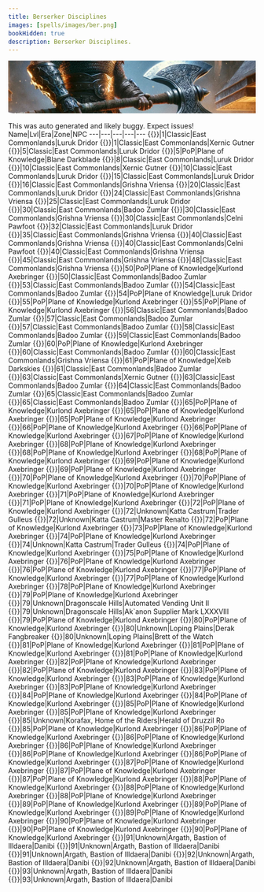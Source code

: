 ```yaml
---
title: Berserker Disciplines
images: [spells/images/ber.png]
bookHidden: true
description: Berserker Disciplines.
---
```

![Berserker Disciplines](images/ber-banner.png)

This was auto generated and likely buggy. Expect issues!
Name|Lvl|Era|Zone|NPC
---|---|---|---|---
{{<spell id="4937" name="Corroded Axe">}}|1|Classic|East Commonlands|Luruk Dridor
{{<spell id="5225" name="Throw Stone">}}|1|Classic|East Commonlands|Xernic Gutner
{{<spell id="4938" name="Blunt Axe">}}|5|Classic|East Commonlands|Luruk Dridor
{{<spell id="25060" name="Elbow Strike">}}|5|PoP|Plane of Knowledge|Blane Darkblade
{{<spell id="4928" name="Leg Strike">}}|8|Classic|East Commonlands|Luruk Dridor
{{<spell id="4721" name="Focused Will Discipline">}}|10|Classic|East Commonlands|Xernic Gutner
{{<spell id="4939" name="Steel Axe">}}|10|Classic|East Commonlands|Luruk Dridor
{{<spell id="4940" name="Bearded Axe">}}|15|Classic|East Commonlands|Luruk Dridor
{{<spell id="4931" name="Head Strike">}}|16|Classic|East Commonlands|Grishna Vriensa
{{<spell id="4941" name="Mithril Axe">}}|20|Classic|East Commonlands|Luruk Dridor
{{<spell id="4934" name="Divertive Strike">}}|24|Classic|East Commonlands|Grishna Vriensa
{{<spell id="4942" name="Balanced War Axe">}}|25|Classic|East Commonlands|Luruk Dridor
{{<spell id="5027" name="Battle Cry">}}|30|Classic|East Commonlands|Badoo Zumlar
{{<spell id="4943" name="Bonesplicer Axe">}}|30|Classic|East Commonlands|Grishna Vriensa
{{<spell id="4585" name="Resistant Discipline">}}|30|Classic|East Commonlands|Celni Pawfoot
{{<spell id="4929" name="Leg Cut">}}|32|Classic|East Commonlands|Luruk Dridor
{{<spell id="4944" name="Fleshtear Axe">}}|35|Classic|East Commonlands|Grishna Vriensa
{{<spell id="4945" name="Cold Steel Cleaving Axe">}}|40|Classic|East Commonlands|Grishna Vriensa
{{<spell id="4587" name="Fearless Discipline">}}|40|Classic|East Commonlands|Celni Pawfoot
{{<spell id="4932" name="Head Pummel">}}|40|Classic|East Commonlands|Grishna Vriensa
{{<spell id="4946" name="Mithril Bloodaxe">}}|45|Classic|East Commonlands|Grishna Vriensa
{{<spell id="4935" name="Distracting Strike">}}|48|Classic|East Commonlands|Grishna Vriensa
{{<spell id="4947" name="Rage Axe">}}|50|PoP|Plane of Knowledge|Kurlond Axebringer
{{<spell id="5028" name="War Cry">}}|50|Classic|East Commonlands|Badoo Zumlar
{{<spell id="5039" name="Inspired Anger Discipline">}}|53|Classic|East Commonlands|Badoo Zumlar
{{<spell id="5037" name="Cleaving Rage Discipline">}}|54|Classic|East Commonlands|Badoo Zumlar
{{<spell id="4930" name="Leg Slice">}}|54|PoP|Plane of Knowledge|Luruk Dridor
{{<spell id="8924" name="Aura of Rage">}}|55|PoP|Plane of Knowledge|Kurlond Axebringer
{{<spell id="4948" name="Bloodseeker's Axe">}}|55|PoP|Plane of Knowledge|Kurlond Axebringer
{{<spell id="5040" name="Reckless Discipline">}}|56|Classic|East Commonlands|Badoo Zumlar
{{<spell id="5029" name="Battle Cry of Dravel">}}|57|Classic|East Commonlands|Badoo Zumlar
{{<spell id="5035" name="Focused Fury Discipline">}}|57|Classic|East Commonlands|Badoo Zumlar
{{<spell id="5041" name="Blind Rage Discipline">}}|58|Classic|East Commonlands|Badoo Zumlar
{{<spell id="5038" name="Battle Focus Discipline">}}|59|Classic|East Commonlands|Badoo Zumlar
{{<spell id="4949" name="Battlerage Axe">}}|60|PoP|Plane of Knowledge|Kurlond Axebringer
{{<spell id="5034" name="Burning Rage Discipline">}}|60|Classic|East Commonlands|Badoo Zumlar
{{<spell id="4933" name="Head Crush">}}|60|Classic|East Commonlands|Grishna Vriensa
{{<spell id="6754" name="Rage Volley">}}|61|PoP|Plane of Knowledge|Xeib Darkskies
{{<spell id="5044" name="Sprint Discipline">}}|61|Classic|East Commonlands|Badoo Zumlar
{{<spell id="4687" name="Healing Will Discipline">}}|63|Classic|East Commonlands|Xernic Gutner
{{<spell id="5042" name="Indomitable Discipline">}}|63|Classic|East Commonlands|Badoo Zumlar
{{<spell id="5030" name="War Cry of Dravel">}}|64|Classic|East Commonlands|Badoo Zumlar
{{<spell id="5031" name="Battle Cry of the Mastruq">}}|65|Classic|East Commonlands|Badoo Zumlar
{{<spell id="5043" name="Cleaving Anger Discipline">}}|65|Classic|East Commonlands|Badoo Zumlar
{{<spell id="4936" name="Confusing Strike">}}|65|PoP|Plane of Knowledge|Kurlond Axebringer
{{<spell id="4950" name="Deathfury Axe">}}|65|PoP|Plane of Knowledge|Kurlond Axebringer
{{<spell id="5107" name="Tainted Axe of Hatred">}}|65|PoP|Plane of Knowledge|Kurlond Axebringer
{{<spell id="6172" name="Axe of the Destroyer">}}|66|PoP|Plane of Knowledge|Kurlond Axebringer
{{<spell id="6200" name="Unpredictable Rage Discipline">}}|66|PoP|Plane of Knowledge|Kurlond Axebringer
{{<spell id="6169" name="Crippling Strike">}}|67|PoP|Plane of Knowledge|Kurlond Axebringer
{{<spell id="8003" name="Cry Havoc">}}|68|PoP|Plane of Knowledge|Kurlond Axebringer
{{<spell id="6170" name="Mind Strike">}}|68|PoP|Plane of Knowledge|Kurlond Axebringer
{{<spell id="6201" name="Unflinching Will Discipline">}}|68|PoP|Plane of Knowledge|Kurlond Axebringer
{{<spell id="6171" name="Baffling Strike">}}|69|PoP|Plane of Knowledge|Kurlond Axebringer
{{<spell id="6729" name="Destroyer's Volley">}}|69|PoP|Plane of Knowledge|Kurlond Axebringer
{{<spell id="8477" name="Bloodlust Aura">}}|70|PoP|Plane of Knowledge|Kurlond Axebringer
{{<spell id="8476" name="Bloodthirst">}}|70|PoP|Plane of Knowledge|Kurlond Axebringer
{{<spell id="6199" name="Vengeful Flurry Discipline">}}|70|PoP|Plane of Knowledge|Kurlond Axebringer
{{<spell id="10907" name="Axe of the Annihilator">}}|71|PoP|Plane of Knowledge|Kurlond Axebringer
{{<spell id="10908" name="Tendon Cleave">}}|71|PoP|Plane of Knowledge|Kurlond Axebringer
{{<spell id="11913" name="Second Wind">}}|72|PoP|Plane of Knowledge|Kurlond Axebringer
{{<spell id="11914" name="Second Wind Rk. II">}}|72|Unknown|Katta Castrum|Trader Gulleus
{{<spell id="11915" name="Second Wind Rk. III">}}|72|Unknown|Katta Castrum|Master Renalto
{{<spell id="10914" name="Unsettling Scream">}}|72|PoP|Plane of Knowledge|Kurlond Axebringer
{{<spell id="10917" name="Temple Blow">}}|73|PoP|Plane of Knowledge|Kurlond Axebringer
{{<spell id="11928" name="Annihilator's Volley">}}|74|PoP|Plane of Knowledge|Kurlond Axebringer
{{<spell id="11929" name="Annihilator's Volley Rk. II">}}|74|Unknown|Katta Castrum|Trader Gulleus
{{<spell id="10920" name="Jarring Strike">}}|74|PoP|Plane of Knowledge|Kurlond Axebringer
{{<spell id="10923" name="Berserking Discipline">}}|75|PoP|Plane of Knowledge|Kurlond Axebringer
{{<spell id="14176" name="Axe of the Decimator">}}|76|PoP|Plane of Knowledge|Kurlond Axebringer
{{<spell id="14177" name="Tendon Sever">}}|76|PoP|Plane of Knowledge|Kurlond Axebringer
{{<spell id="14180" name="Agitating Scream">}}|77|PoP|Plane of Knowledge|Kurlond Axebringer
{{<spell id="14192" name="Third Wind">}}|77|PoP|Plane of Knowledge|Kurlond Axebringer
{{<spell id="14183" name="Temple Strike">}}|78|PoP|Plane of Knowledge|Kurlond Axebringer
{{<spell id="14195" name="Decimator's Volley">}}|79|PoP|Plane of Knowledge|Kurlond Axebringer
{{<spell id="14196" name="Decimator's Volley Rk. II">}}|79|Unknown|Dragonscale Hills|Automated Vending Unit II
{{<spell id="14197" name="Decimator's Volley Rk. III">}}|79|Unknown|Dragonscale Hills|Ak`anon Supplier Mark LXXXVIII
{{<spell id="14186" name="Jarring Smash">}}|79|PoP|Plane of Knowledge|Kurlond Axebringer
{{<spell id="14198" name="Battle Frenzy">}}|80|PoP|Plane of Knowledge|Kurlond Axebringer
{{<spell id="14199" name="Battle Frenzy Rk. II">}}|80|Unknown|Loping Plains|Derak Fangbreaker
{{<spell id="14200" name="Battle Frenzy Rk. III">}}|80|Unknown|Loping Plains|Brett of the Watch
{{<spell id="18197" name="Axe of the Eradicator">}}|81|PoP|Plane of Knowledge|Kurlond Axebringer
{{<spell id="16918" name="Overpowering Frenzy">}}|81|PoP|Plane of Knowledge|Kurlond Axebringer
{{<spell id="18198" name="Tendon Shear">}}|81|PoP|Plane of Knowledge|Kurlond Axebringer
{{<spell id="18201" name="Distressing Scream">}}|82|PoP|Plane of Knowledge|Kurlond Axebringer
{{<spell id="18213" name="Fourth Wind">}}|82|PoP|Plane of Knowledge|Kurlond Axebringer
{{<spell id="18210" name="Blood Hatchet">}}|83|PoP|Plane of Knowledge|Kurlond Axebringer
{{<spell id="18204" name="Temple Bash">}}|83|PoP|Plane of Knowledge|Kurlond Axebringer
{{<spell id="19753" name="Vigorous Axe Throw">}}|83|PoP|Plane of Knowledge|Kurlond Axebringer
{{<spell id="18216" name="Eradicator's Volley">}}|84|PoP|Plane of Knowledge|Kurlond Axebringer
{{<spell id="18207" name="Jarring Clash">}}|84|PoP|Plane of Knowledge|Kurlond Axebringer
{{<spell id="19741" name="Axe of Rallos">}}|85|PoP|Plane of Knowledge|Kurlond Axebringer
{{<spell id="18219" name="Combat Frenzy">}}|85|PoP|Plane of Knowledge|Kurlond Axebringer
{{<spell id="18220" name="Combat Frenzy Rk. II">}}|85|Unknown|Korafax, Home of the Riders|Herald of Druzzil Ro
{{<spell id="22506" name="Shared Bloodlust">}}|85|PoP|Plane of Knowledge|Kurlond Axebringer
{{<spell id="27256" name="Axe of the Savage">}}|86|PoP|Plane of Knowledge|Kurlond Axebringer
{{<spell id="27257" name="Cleaving Acrimony Discipline">}}|86|PoP|Plane of Knowledge|Kurlond Axebringer
{{<spell id="27260" name="Overwhelming Frenzy">}}|86|PoP|Plane of Knowledge|Kurlond Axebringer
{{<spell id="25000" name="Respite">}}|86|PoP|Plane of Knowledge|Kurlond Axebringer
{{<spell id="27263" name="Tendon Lacerate">}}|86|PoP|Plane of Knowledge|Kurlond Axebringer
{{<spell id="27266" name="Distracting Scream">}}|87|PoP|Plane of Knowledge|Kurlond Axebringer
{{<spell id="25003" name="Fifth Wind">}}|87|PoP|Plane of Knowledge|Kurlond Axebringer
{{<spell id="27269" name="Slap in the Face">}}|87|PoP|Plane of Knowledge|Kurlond Axebringer
{{<spell id="27272" name="Blood Axe">}}|88|PoP|Plane of Knowledge|Kurlond Axebringer
{{<spell id="27278" name="Energetic Axe Throw">}}|88|PoP|Plane of Knowledge|Kurlond Axebringer
{{<spell id="27281" name="Temple Chop">}}|88|PoP|Plane of Knowledge|Kurlond Axebringer
{{<spell id="27284" name="Avenging Flurry Discipline">}}|89|PoP|Plane of Knowledge|Kurlond Axebringer
{{<spell id="27290" name="Jarring Slam">}}|89|PoP|Plane of Knowledge|Kurlond Axebringer
{{<spell id="27287" name="Savage Volley">}}|89|PoP|Plane of Knowledge|Kurlond Axebringer
{{<spell id="27293" name="Axe of Graster">}}|90|PoP|Plane of Knowledge|Kurlond Axebringer
{{<spell id="27308" name="Fighting Frenzy">}}|90|PoP|Plane of Knowledge|Kurlond Axebringer
{{<spell id="27317" name="Shared Brutality">}}|90|PoP|Plane of Knowledge|Kurlond Axebringer
{{<spell id="30402" name="Axe of the Sunderer">}}|91|Unknown|Argath, Bastion of Illdaera|Danibi
{{<spell id="30409" name="Conquering Frenzy">}}|91|Unknown|Argath, Bastion of Illdaera|Danibi
{{<spell id="30412" name="Tendon Slash">}}|91|Unknown|Argath, Bastion of Illdaera|Danibi
{{<spell id="30415" name="Perturbing Scream">}}|92|Unknown|Argath, Bastion of Illdaera|Danibi
{{<spell id="28003" name="Sixth Wind">}}|92|Unknown|Argath, Bastion of Illdaera|Danibi
{{<spell id="30421" name="Blood Blade">}}|93|Unknown|Argath, Bastion of Illdaera|Danibi
{{<spell id="30427" name="Spirited Axe Throw">}}|93|Unknown|Argath, Bastion of Illdaera|Danibi
